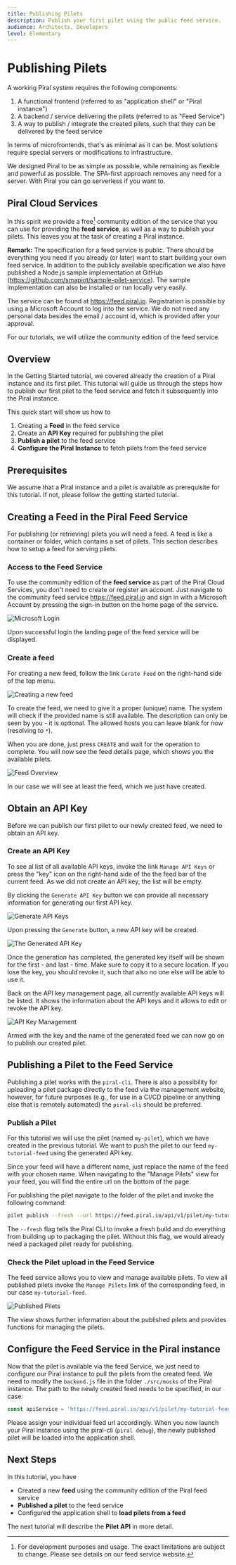 ```yaml
---
title: Publishing Pilets
description: Publish your first pilet using the public feed service.
audience: Architects, Developers
level: Elementary
---
```


# Publishing Pilets

A working Piral system requires the following components:

1. A functional frontend (referred to as "application shell" or "Piral instance")
2. A backend / service delivering the pilets (referred to as "Feed Service")
3. A way to publish / integrate the created pilets, such that they can be delivered by the feed service

In terms of microfrontends, that's as minimal as it can be. Most solutions require special servers or modifications to infrastructure.

We designed Piral to be as simple as possible, while remaining as flexible and powerful as possible. The SPA-first approach removes any need for a server. With Piral you can go serverless if you want to.

## Piral Cloud Services

In this spirit we provide a free[^1] community edition of the service that you can use for providing the **feed service**, as well as a way to publish your pilets. This leaves you at the task of creating a Piral instance.

**Remark:** The specification for a feed service is public. There should be everything you need if you already (or later) want to start building your own feed service. In addition to the publicly available specification we also have published a Node.js sample implementation at GitHub (https://github.com/smapiot/sample-pilet-service). The sample implementation can also be installed or run locally very easily.

The service can be found at <https://feed.piral.io>. Registration is possible by using a Microsoft Account to log into the service. We do not need any personal data besides the email / account id, which is provided after your approval.

For our tutorials, we will utilize the community edition of the feed service.

[^1]: For development purposes and usage. The exact limitations are subject to change. Please see details on our feed service website.

## Overview

In the Getting Started tutorial, we covered already the creation of a Piral instance and its first pilet. This tutorial will guide us through the steps how to publish our first pilet to the feed service and fetch it subsequently into the Piral instance.

This quick start will show us how to

1. Creating a **Feed** in the feed service
2. Create an **API Key** required for publishing the pilet
2. **Publish a pilet** to the feed service
3. **Configure the Piral Instance** to fetch pilets from the feed service

## Prerequisites

We assume that a Piral instance and a pilet is available as prerequisite for this tutorial. If not, please follow the getting started tutorial.

## Creating a Feed in the Piral Feed Service

For publishing (or retrieving) pilets you will need a feed. A feed is like a container or folder, which contains a set of pilets. This section describes how to setup a feed for serving pilets.

### Access to the Feed Service

To use the community edition of the **feed service** as part of the Piral Cloud Services, you don't need to create or register an account. Just navigate to the community feed service <https://feed.piral.io> and sign in with a Microsoft Account by pressing the sign-in button on the home page of the service.

![Microsoft Login](../diagrams/ms-login.svg)

Upon successful login the landing page of the feed service will be displayed.

### Create a feed

For creating a new feed, follow the link `Cerate Feed` on the right-hand side of the top menu.

![Creating a new feed](../diagrams/creating-feed.png)

To create the feed, we need to give it a proper (unique) name. The system will check if the provided name is still available. The description can only be seen by you - it is optional. The allowed hosts you can leave blank for now (resolving to `*`).

When you are done, just press `CREATE` and wait for the operation to complete. You will now see the feed details page, which shows you the available pilets.

![Feed Overview](../diagrams/feed-overview.png)

In our case we will see at least the feed, which we just have created.

## Obtain an API Key

Before we can publish our first pilet to our newly created feed, we need to obtain an API key.

### Create an API Key

To see al list of all available API keys, invoke the link `Manage API Keys` or press the "key" icon on the right-hand side of the the feed bar of the current feed. As we did not create an API key, the list will be empty.

By clicking the `Generate API Key` button we can provide all necessary information for generating our first API key.

![Generate API Keys](../diagrams/new-api-key.png)

Upon pressing the `Generate` button, a new API key will be created.

![The Generated API Key](../diagrams/generated-key.png)

Once the generation has completed, the generated key itself will be shown for the first - and last - time. Make sure to copy it to a secure location. If you lose the key, you should revoke it, such that also no one else will be able to use it.

Back on the API key management page, all currently available API keys will be listed. It shows the information about the API keys and it allows to edit or revoke the API key.

![API Key Management](../diagrams/api-key-management.png)

Armed with the key and the name of the generated feed we can now go on to publish our created pilet.

## Publishing a Pilet to the Feed Service

Publishing a pilet works with the `piral-cli`. There is also a possibility for uploading a pilet package directly to the feed via the management website, however, for future purposes (e.g., for use in a CI/CD pipeline or anything else that is remotely automated) the `piral-cli` should be preferred.

### Publish a Pilet

For this tutorial we will use the pilet (named `my-pilet`), which we have created in the previous tutorial. We want to push the pilet to our feed `my-tutorial-feed` using the generated API key.

Since your feed will have a different name, just replace the name of the feed with your chosen name. When navigating to the "Manage Pilets" view for your feed, you will find the entire url on the bottom of the page.

For publishing the pilet navigate to the folder of the pilet and invoke the following command:

```sh
pilet publish --fresh --url https://feed.piral.io/api/v1/pilet/my-tutorial-feed --api-key <your-api-key>
```

The `--fresh` flag tells the Piral CLI to invoke a fresh build and do everything from building up to packaging the pilet. Without this flag, we would already need a packaged pilet ready for publishing.

### Check the Pilet upload in the Feed Service

The feed service allows you to view and manage available pilets. To view all published pilets invoke the `Manage Pilets` link of the corresponding feed, in our case `my-tutorial-feed`.

![Published Pilets](../diagrams/published-pilets.png)

The view shows further information about the published pilets and provides functions for managing the pilets.

## Configure the Feed Service in the Piral instance

Now that the pilet is available via the feed Service, we just need to configure our Piral instance to pull the pilets from the created feed. We need to modify the `backend.js` file in the folder `./src/mocks` of the Piral instance. The path to the newly created feed needs to be specified, in our case:

```javascript
const apiService = 'https://feed.piral.io/api/v1/pilet/my-tutorial-feed';
```

Please assign your individual feed url accordingly. When you now launch your Piral instance using the piral-cli (`piral debug`), the newly published pilet will be loaded into the application shell.

## Next Steps

In this tutorial, you have

- Created a new **feed** using the community edition of the Piral feed service
- **Published a pilet** to the feed service
- Configured the application shell to **load pilets from a feed**

The next tutorial will describe the **Pilet API** in more detail.



